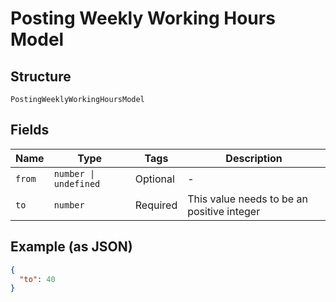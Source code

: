 
# Posting Weekly Working Hours Model

## Structure

`PostingWeeklyWorkingHoursModel`

## Fields

| Name | Type | Tags | Description |
|  --- | --- | --- | --- |
| `from` | `number \| undefined` | Optional | - |
| `to` | `number` | Required | This value needs to be an positive integer |

## Example (as JSON)

```json
{
  "to": 40
}
```

